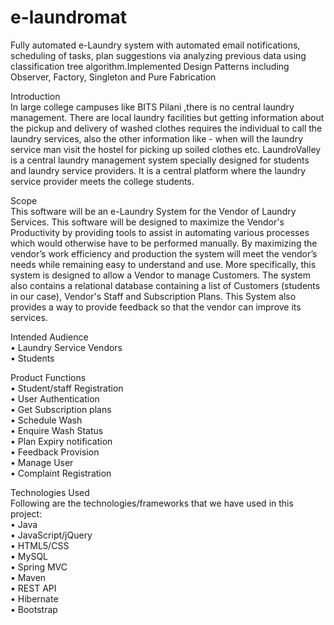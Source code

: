 # e-laundromat
Fully automated e-Laundry system with automated email notifications, scheduling of tasks, plan suggestions via analyzing previous data using classification tree algorithm.Implemented Design Patterns including Observer, Factory, Singleton and Pure Fabrication  


Introduction  
In large college campuses like BITS Pilani ,there is no central laundry management. There are local
laundry facilities but getting information about the pickup and delivery of washed clothes requires
the individual to call the laundry services, also the other information like - when will the laundry
service man visit the hostel for picking up soiled clothes etc.
LaundroValley is a central laundry management system specially designed for students and laundry
service providers. It is a central platform where the laundry service provider meets the college
students.

Scope  
This software will be an e-Laundry System for the Vendor of Laundry Services. This
software will be designed to maximize the Vendor's Productivity by providing tools to assist in
automating various processes which would otherwise have to be performed manually. By
maximizing the vendor’s work efficiency and production the system will meet the vendor’s needs
while remaining easy to understand and use.
More specifically, this system is designed to allow a Vendor to manage Customers. The system also
contains a relational database containing a list of Customers (students in our case), Vendor's Staff
and Subscription Plans.
This System also provides a way to provide feedback so that the vendor can improve its services.

Intended Audience  
• Laundry Service Vendors  
• Students  

Product Functions    
• Student/staff Registration  
• User Authentication  
• Get Subscription plans  
• Schedule Wash  
• Enquire Wash Status  
• Plan Expiry notification  
• Feedback Provision  
• Manage User  
• Complaint Registration  

Technologies Used  
Following are the technologies/frameworks that we have used in this project:  
• Java  
• JavaScript/jQuery  
• HTML5/CSS  
• MySQL  
• Spring MVC  
• Maven  
• REST API  
• Hibernate  
• Bootstrap  

